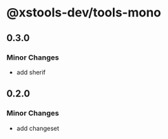 # @xstools-dev/tools-mono

## 0.3.0

### Minor Changes

- add sherif

## 0.2.0

### Minor Changes

- add changeset
